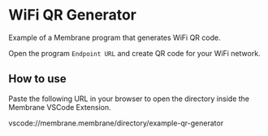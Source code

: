 # WiFi QR Generator
Example of a Membrane program that generates WiFi QR code.

Open the program `Endpoint URL` and create QR code for your WiFi network.

## How to use

Paste the following URL in your browser to open the directory inside the Membrane VSCode Extension.

vscode://membrane.membrane/directory/example-qr-generator